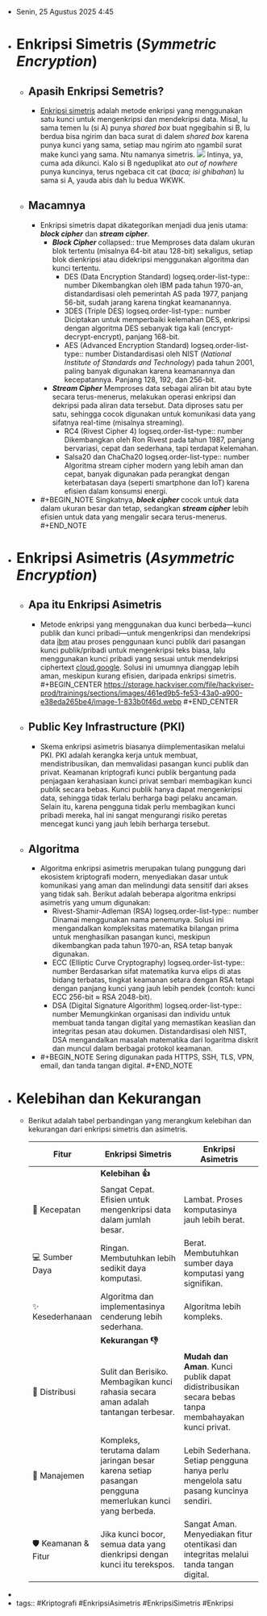 - Senin, 25 Agustus 2025 4:45
- # Enkripsi Simetris (*Symmetric Encryption*)
	- ## Apasih Enkripsi Semetris?
		- [Enkripsi simetris](https://www.ibm.com/id-id/think/topics/symmetric-encryption) adalah metode enkripsi yang menggunakan satu kunci untuk mengenkripsi dan mendekripsi data. Misal, lu sama temen lu (si A) punya *shared box* buat ngegibahin si B, lu berdua bisa ngirim dan baca surat di dalem *shared box* karena punya kunci yang sama, setiap mau ngirim ato ngambil surat make kunci yang sama. Ntu namanya simetris.
		  ![](https://storage.hackviser.com/file/hackviser-prod/trainings/sections/images/44f9fa37-a404-4249-a329-7ca1d76344b6/image-a76705e52.webp)
		  Intinya, ya, cuma ada dikunci. Kalo si B ngeduplikat ato *out of nowhere* punya kuncinya, terus ngebaca cit cat (*baca; isi ghibahan*) lu sama si A, yauda abis dah lu bedua WKWK.
	- ## Macamnya
		- Enkripsi simetris dapat dikategorikan menjadi dua jenis utama: ***block cipher*** dan ***stream cipher***.
			- ***Block Cipher***
			  collapsed:: true
			  Memproses data dalam ukuran blok tertentu (misalnya 64-bit atau 128-bit) sekaligus, setiap blok dienkripsi atau didekripsi menggunakan algoritma dan kunci tertentu.
				- DES (Data Encryption Standard)
				  logseq.order-list-type:: number
				  Dikembangkan oleh IBM pada tahun 1970-an, distandardisasi oleh pemerintah AS pada 1977, panjang 56-bit, sudah jarang karena tingkat keamanannya.
				- 3DES (Triple DES)
				  logseq.order-list-type:: number
				  Diciptakan untuk memperbaiki kelemahan DES, enkripsi dengan algoritma DES sebanyak tiga kali (encrypt-decrypt-encrypt), panjang 168-bit.
				- AES (Advanced Encryption Standard)
				  logseq.order-list-type:: number
				  Distandardisasi oleh NIST (*National Institute of Standards and Technology*) pada tahun 2001, paling banyak digunakan karena keamanannya dan kecepatannya. Panjang 128, 192, dan 256-bit.
			- ***Stream Cipher***
			  Memproses data sebagai aliran bit atau byte secara terus-menerus, melakukan operasi enkripsi dan dekripsi pada aliran data tersebut. Data diproses satu per satu, sehingga cocok digunakan untuk komunikasi data yang sifatnya real-time (misalnya streaming).
				- RC4 (Rivest Cipher 4)
				  logseq.order-list-type:: number
				  Dikembangkan oleh Ron Rivest pada tahun 1987, panjang bervariasi, cepat dan sederhana, tapi terdapat kelemahan.
				- Salsa20 dan ChaCha20
				  logseq.order-list-type:: number
				  Algoritma stream cipher modern yang lebih aman dan cepat, banyak digunakan pada perangkat dengan keterbatasan daya (seperti smartphone dan IoT) karena efisien dalam konsumsi energi.
		- #+BEGIN_NOTE
		  Singkatnya, ***block cipher*** cocok untuk data dalam ukuran besar dan tetap, sedangkan ***stream cipher*** lebih efisien untuk data yang mengalir secara terus-menerus.
		  #+END_NOTE
- # Enkripsi Asimetris (*Asymmetric Encryption*)
	- ## Apa itu Enkripsi Asimetris
		- Metode enkripsi yang menggunakan dua kunci berbeda—kunci publik dan kunci pribadi—untuk mengenkripsi dan mendekripsi data [ibm](https://www.ibm.com/id-id/think/topics/asymmetric-encryption) atau proses penggunaan kunci publik dari pasangan kunci publik/pribadi untuk mengenkripsi teks biasa, lalu menggunakan kunci pribadi yang sesuai untuk mendekripsi ciphertext [cloud.google](https://cloud.google.com/kms/docs/asymmetric-encryption?hl=id). Solusi ini umumnya dianggap lebih aman, meskipun kurang efisien, daripada enkripsi simetris.
		  #+BEGIN_CENTER
		  https://storage.hackviser.com/file/hackviser-prod/trainings/sections/images/461ed9b5-fe53-43a0-a900-e38eda265be4/image-1-833b0f46d.webp
		  #+END_CENTER
	- ## Public Key Infrastructure (PKI)
		- Skema enkripsi asimetris biasanya diimplementasikan melalui PKI. PKI adalah kerangka kerja untuk membuat, mendistribusikan, dan memvalidasi pasangan kunci publik dan privat. Keamanan kriptografi kunci publik bergantung pada penjagaan kerahasiaan kunci privat sembari membagikan kunci publik secara bebas. Kunci publik hanya dapat mengenkripsi data, sehingga tidak terlalu berharga bagi pelaku ancaman. Selain itu, karena pengguna tidak perlu membagikan kunci pribadi mereka, hal ini sangat mengurangi risiko peretas mencegat kunci yang jauh lebih berharga tersebut.
	- ## Algoritma
		- Algoritma enkripsi asimetris merupakan tulang punggung dari ekosistem kriptografi modern, menyediakan dasar untuk komunikasi yang aman dan melindungi data sensitif dari akses yang tidak sah. Berikut adalah beberapa algoritma enkripsi asimetris yang umum digunakan:
			- Rivest-Shamir-Adleman (RSA)
			  logseq.order-list-type:: number
			  Dinamai menggunakan nama penemunya. Solusi ini mengandalkan kompleksitas matematika bilangan prima untuk menghasilkan pasangan kunci, meskipun dikembangkan pada tahun 1970-an, RSA tetap banyak digunakan.
			- ECC (Elliptic Curve Cryptography)
			  logseq.order-list-type:: number
			  Berdasarkan sifat matematika kurva elips di atas bidang terbatas, tingkat keamanan setara dengan RSA tetapi dengan panjang kunci yang jauh lebih pendek (contoh: kunci ECC 256-bit ≈ RSA 2048-bit).
			- DSA (Digital Signature Algorithm)
			  logseq.order-list-type:: number
			  Memungkinkan organisasi dan individu untuk membuat tanda tangan digital yang memastikan keaslian dan integritas pesan atau dokumen. Distandardisasi oleh NIST, DSA mengandalkan masalah matematika dari logaritma diskrit dan muncul dalam berbagai protokol keamanan.
		- #+BEGIN_NOTE
		  Sering digunakan pada HTTPS, SSH, TLS, VPN, email, dan tanda tangan digital.
		  #+END_NOTE
- # Kelebihan dan Kekurangan
	- Berikut adalah tabel perbandingan yang merangkum kelebihan dan kekurangan dari enkripsi simetris dan asimetris.
	  
	  |**Fitur**|**Enkripsi Simetris**|**Enkripsi Asimetris**|
	  |--|--|--|
	  ||**Kelebihan 👍**|
	  |🚀 Kecepatan|Sangat Cepat. Efisien untuk mengenkripsi data dalam jumlah besar.|Lambat. Proses komputasinya jauh lebih berat.|
	  |💻 Sumber Daya|Ringan. Membutuhkan lebih sedikit daya komputasi.|Berat. Membutuhkan sumber daya komputasi yang signifikan.|
	  |✨ Kesederhanaan|Algoritma dan implementasinya cenderung lebih sederhana.|Algoritma lebih kompleks.|
	  ||**Kekurangan 👎**|
	  |🚚 Distribusi|Sulit dan Berisiko. Membagikan kunci rahasia secara aman adalah tantangan terbesar.|**Mudah dan Aman**. Kunci publik dapat didistribusikan secara bebas tanpa membahayakan kunci privat.|
	  |🔑 Manajemen|Kompleks, terutama dalam jaringan besar karena setiap pasangan pengguna memerlukan kunci yang berbeda.|Lebih Sederhana. Setiap pengguna hanya perlu mengelola satu pasang kuncinya sendiri.|
	  |🛡️ Keamanan & Fitur|Jika kunci bocor, semua data yang dienkripsi dengan kunci itu terekspos.|Sangat Aman. Menyediakan fitur otentikasi dan integritas melalui tanda tangan digital.|
-
- tags:: #Kriptografi #EnkripsiAsimetris #EnkripsiSimetris #Enkripsi